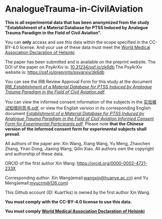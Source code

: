 # AnalogueTrauma-in-CivilAviation

**This is all experimental data that has been anonymized from the study "Establishment of a Material Database for PTSS Induced by Analogue Trauma Paradigm in the Field of Civil Aviation".**

You can **only** access and use this data within the scope specified in the CC-BY-4.0 license. And your use of these data must meet the [World Medical Association Declaration of Helsinki](https://www.wma.net/policies-post/wma-declaration-of-helsinki-ethical-principles-for-medical-research-involving-human-subjects/).

The paper has been submitted and is available on the preprint website. The DOI of the paper on PsyArXiv is: [10.31234/osf.io/zk6db](https://doi.org/10.31234/osf.io/zk6db).The PsyArXiv website is: https://osf.io/preprints/psyarxiv/zk6db

You can see the IRB Review Approval Form for this study at the document [_IRB_Establishment of a Material Database for PTSS Induced by Analogue Trauma Paradigm in the Field of Civil Aviation.pdf_](https://github.com/Kuart1ss/AnalogueTrauma-in-CivilAviation/blob/main/IRB_Establishment%20of%20a%20Material%20Database%20for%20PTSS%20Induced%20by%20Analogue%20Trauma%20Paradigm%20in%20the%20Field%20of%20Civil%20Aviation.pdf).

You can view the informed consent information of the subjects in the [实验被试知情同意书.pdf](https://github.com/Kuart1ss/AnalogueTrauma-in-CivilAviation/blob/main/%E5%AE%9E%E9%AA%8C%E8%A2%AB%E8%AF%95%E7%9F%A5%E6%83%85%E5%90%8C%E6%84%8F%E4%B9%A6.pdf), or view the English version in its corresponding English document [_Establishment of a Material Database for PTSS Induced by Analogue Trauma Paradigm in the Field of Civil Aviation Informed Consent Form for Experimental Participants.pdf_](https://github.com/Kuart1ss/AnalogueTrauma-in-CivilAviation/blob/main/Establishment%20of%20a%20Material%20Database%20for%20PTSS%20Induced%20by%20Analogue%20Trauma%20Paradigm%20in%20the%20Field%20of%20Civil%20Aviation%20Informed%20Consent%20Form%20for%20Experimental%20Participants.pdf). Please note **that the Chinese version of the informed consent form for experimental subjects shall prevail**.

All authors of the paper are: Xin Wang, Xiang Wang, Yu Meng, Zhaochen Zhang, Yiran Dong, Jiaxing Wang, Qilin Xiao. All authors own the copyright and authorship of these data.

ORCID of the first author Xin Wang: https://orcid.org/0000-0002-4721-233X

Corresponding author: Xin Wang(email:wangxin@huanye.ac.cn) and Yu Meng(email:myucrm@126.com)

This Github account (ID: Kuart1ss) is owned by the first author Xin Wang.

**You must comply with the CC-BY-4.0 license to use this data.**

**You must comply [World Medical Association Declaration of Helsinki](https://www.wma.net/policies-post/wma-declaration-of-helsinki-ethical-principles-for-medical-research-involving-human-subjects/)**
